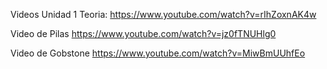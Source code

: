 Videos Unidad 1
Teoria:
https://www.youtube.com/watch?v=rIhZoxnAK4w


Video de Pilas
https://www.youtube.com/watch?v=jz0fTNUHlg0


Video de Gobstone
https://www.youtube.com/watch?v=MiwBmUUhfEo
